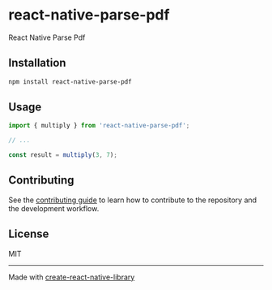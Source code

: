 # react-native-parse-pdf

React Native Parse Pdf

## Installation

```sh
npm install react-native-parse-pdf
```

## Usage


```js
import { multiply } from 'react-native-parse-pdf';

// ...

const result = multiply(3, 7);
```

## Contributing

See the [contributing guide](CONTRIBUTING.md) to learn how to contribute to the repository and the development workflow.

## License

MIT

---

Made with [create-react-native-library](https://github.com/callstack/react-native-builder-bob)

